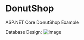 # DonutShop
 ASP.NET Core DonutShop Example

Database Design:
![image](https://user-images.githubusercontent.com/3805124/123552509-0e213900-d73c-11eb-993a-d20bebabb1d4.png)
